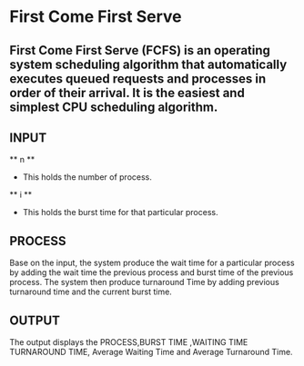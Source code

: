 # First Come First Serve

## First Come First Serve (FCFS) is an operating system scheduling algorithm that automatically executes queued requests and processes in order of their arrival. It is the easiest and simplest CPU scheduling algorithm.

## INPUT 
** n **
- This holds the number of process.

** i **
- This holds the burst time for that particular process.


## PROCESS
Base on the input, the system produce the wait time for a particular process by adding the wait time the previous process and burst time of the previous process. The system then produce turnaround Time by adding previous turnaround time  and the current burst time.

## OUTPUT
The output displays the PROCESS,BURST TIME ,WAITING TIME	 TURNAROUND TIME, Average Waiting Time and Average Turnaround Time.
